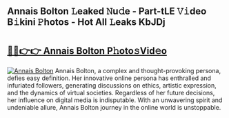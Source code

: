 ## Annais Bolton 𝙻eaked 𝙽u𝚍e - Part-tLE 𝚅𝚒deo B𝚒kini 𝙿hotos - Hot All 𝙻eaks KbJDj

# <h2><a href="http://ld7f8o.urlbe.top/?page=Annais+Bolton">🔗🔗👉👉 Annais Bolton P𝚑oto𝚜Vid𝚎o</a></h2>

[![Annais Bolton](https://i.imgur.com/eBuTRDB.gif)](http://ld7f8o.urlbe.top/?page=Annais+Bolton)
Annais Bolton, a complex and thought-provoking persona, defies easy definition. Her innovative online persona has enthralled and infuriated followers, generating discussions on ethics, artistic expression, and the dynamics of virtual societies. Regardless of her future decisions, her influence on digital media is indisputable. With an unwavering spirit and undeniable allure, Annais Bolton journey in the online world is unstoppable.

